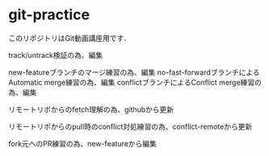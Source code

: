# git-practice
このリポジトリはGit動画講座用です．

track/untrack検証の為、編集

new-featureブランチのマージ練習の為、編集
no-fast-forwardブランチによるAutomatic merge練習の為、編集
conflictブランチによるConflict merge練習の為、編集

リモートリポからのfetch理解の為、githubから更新

リモートリポからのpull時のconflict対処練習の為、conflict-remoteから更新

fork元へのPR練習の為、new-featureから編集
